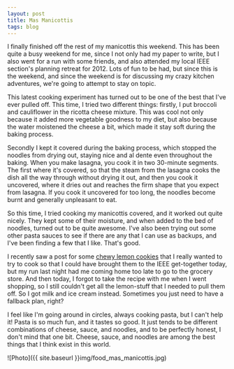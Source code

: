 ```yaml
---
layout: post
title: Mas Manicottis
tags: blog
---
```


I finally finished off the rest of my manicottis this weekend. This has been quite a busy weekend for me, since I not only had my paper to write, but I also went for a run with some friends, and also attended my local IEEE section's planning retreat for 2012. Lots of fun to be had, but since this is the weekend, and since the weekend is for discussing my crazy kitchen adventures, we're going to attempt to stay on topic.

This latest cooking experiment has turned out to be one of the best that I've ever pulled off. This time, I tried two different things: firstly, I put broccoli and cauliflower in the ricotta cheese mixture. This was cool not only because it added more vegetable goodness to my diet, but also because the water moistened the cheese a bit, which made it stay soft during the baking process.

Secondly I kept it covered during the baking process, which stopped the noodles from drying out, staying nice and al dente even throughout the baking. When you make lasagna, you cook it in two 30-minute segments. The first where it's covered, so that the steam from the lasagna cooks the dish all the way through without drying it out, and then you cook it uncovered, where it dries out and reaches the firm shape that you expect from lasagna. If you cook it uncovered for too long, the noodles become burnt and generally unpleasant to eat.

So this time, I tried cooking my manicottis covered, and it worked out quite nicely. They kept some of their moisture, and when added to the bed of noodles, turned out to be quite awesome. I've also been trying out some other pasta sauces to see if there are any that I can use as backups, and I've been finding a few that I like. That's good.

I recently saw a post for some <a href="http://www.howsweeteats.com/2011/11/chewy-lemon-cookies/">chewy lemon cookies</a> that I really wanted to try to cook so that I could have brought them to the IEEE get-together today, but my run last night had me coming home too late to go to the grocery store. And then today, I forgot to take the recipe with me when I went shopping, so I still couldn't get all the lemon-stuff that I needed to pull them off. So I got milk and ice cream instead. Sometimes you just need to have a fallback plan, right?

I feel like I'm going around in circles, always cooking pasta, but I can't help it! Pasta is so much fun, and it tastes so good. It just tends to be different combinations of cheese, sauce, and noodles, and to be perfectly honest, I don't mind that one bit. Cheese, sauce, and noodles are among the best things that I think exist in this world.

![Photo]({{ site.baseurl }}img/food_mas_manicottis.jpg)

